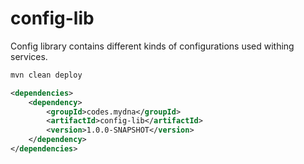 # config-lib

Config library contains different kinds of configurations used withing services. 

```bash
mvn clean deploy
```

```xml
<dependencies>
    <dependency>
        <groupId>codes.mydna</groupId>
        <artifactId>config-lib</artifactId>
        <version>1.0.0-SNAPSHOT</version>
    </dependency>
</dependencies>
```
